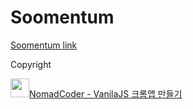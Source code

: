 # Soomentum

<a href="https://soo-dev.github.io/soomentum.github.io/" target="_blank">Soomentum link</a>

Copyright

<a href="https://nomadcoders.co/javascript-for-beginners" target="_blank">
    <img src="https://nomadcoders.co/m.svg" width="30" />NomadCoder - VanilaJS 크롬앱 만들기
</a>
